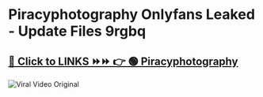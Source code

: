 
 # Piracyphotography Onlyfans Leaked - Update Files 9rgbq

## <h2><a href="https://clipsfans.com/Piracyphotography&ref=git">🔗 Click to LINKS ⏩⏩ 👉 🟢 Piracyphotography </a></h2>

<a href="https://clipsfans.com/Piracyphotography&ref=git" rel="nofollow" data-target="animated-image.originalLink"><img src="https://i.ibb.co.com/xMMVF88/686577567.gif" alt="Viral Video Original" style="max-width: 100%; display: inline-block;" data-target="animated-image.originalImage"></a>

